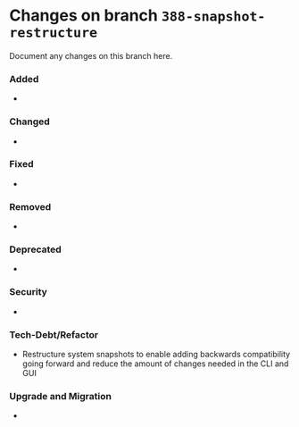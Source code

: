 # Changes on branch `388-snapshot-restructure`
Document any changes on this branch here.
### Added
- 

### Changed
- 

### Fixed
- 

### Removed
- 

### Deprecated
- 

### Security
- 

### Tech-Debt/Refactor
- Restructure system snapshots to enable adding backwards compatibility going forward and reduce the amount of changes needed in the CLI and GUI

### Upgrade and Migration
- 
